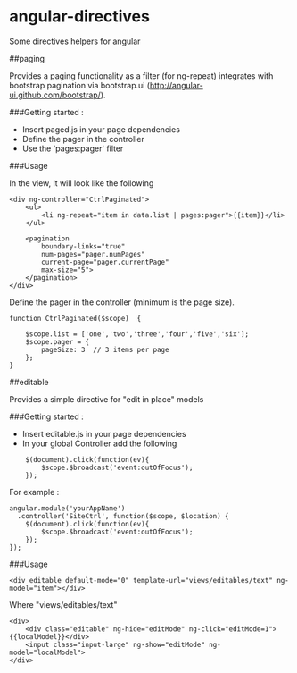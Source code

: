 angular-directives
==================

Some directives helpers for angular

##paging

Provides a paging functionality as a filter (for ng-repeat) integrates with
bootstrap pagination via bootstrap.ui (http://angular-ui.github.com/bootstrap/).

###Getting started :

- Insert paged.js in your page dependencies
- Define the pager in the controller
- Use the 'pages:pager' filter


###Usage

In the view, it will look like the following

```
<div ng-controller="CtrlPaginated">
	<ul>
		<li ng-repeat="item in data.list | pages:pager">{{item}}</li>
	</ul>
	
	<pagination 
		boundary-links="true" 
		num-pages="pager.numPages" 
		current-page="pager.currentPage" 
		max-size="5">
	</pagination>
</div>

```

Define the pager in the controller (minimum is the page size).


```
function CtrlPaginated($scope)  {

	$scope.list = ['one','two','three','four','five','six'];
	$scope.pager = {
		pageSize: 3  // 3 items per page
	};
}

```


##editable

Provides a simple directive for "edit in place" models

###Getting started :

- Insert editable.js in your page dependencies
- In your global Controller add the following
	
```
    $(document).click(function(ev){
        $scope.$broadcast('event:outOfFocus');
    });

```
For example :

```
angular.module('yourAppName')
  .controller('SiteCtrl', function($scope, $location) {
    $(document).click(function(ev){
        $scope.$broadcast('event:outOfFocus');
    });
});

```

###Usage

```
<div editable default-mode="0" template-url="views/editables/text" ng-model="item"></div>
```	
Where "views/editables/text" 

```
<div>
	<div class="editable" ng-hide="editMode" ng-click="editMode=1">{{localModel}}</div>
	<input class="input-large" ng-show="editMode" ng-model="localModel">
</div>
```	

